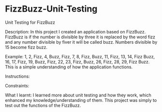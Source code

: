 # FizzBuzz-Unit-Testing
Unit Testing for FizzBuzz

Description: In this project I created an application based on FizzBuzz. FizzBuzz is if the number is divisible by three it is replaced by the word fizz and any number divisible by fiver it will be called buzz. Numbers divisible by 15 become fizz buzz.

Example: 1, 2, Fizz, 4, Buzz, Fizz, 7, 8, Fizz, Buzz, 11, Fizz, 13, 14, Fizz Buzz, 16, 17, Fizz, 19, Buzz, Fizz, 22, 23, Fizz, Buzz, 26, Fizz, 28, 29, Fizz Buzz. This is a simple understanding of how the application functions.

Instructions:

Constraints:

What I learnt:
I learned more about unit testing and how they work, which enhanced my knowledge/understanding of them. This project was simply to test out the functions of the FizzBuzz.
